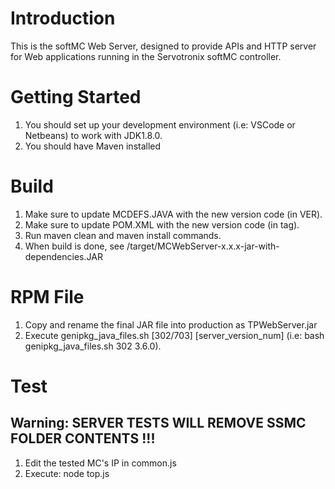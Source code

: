 # Introduction 
This is the softMC Web Server, designed to provide APIs and HTTP server for Web applications running in the Servotronix softMC controller.

# Getting Started
1. You should set up your development environment (i.e: VSCode or Netbeans) to work with JDK1.8.0.
2. You should have Maven installed

# Build
1.	Make sure to update MCDEFS.JAVA with the new version code (in VER).
2.	Make sure to update POM.XML with the new version code (in <version> tag).
3.	Run maven clean and maven install commands.
4.	When build is done, see /target/MCWebServer-x.x.x-jar-with-dependencies.JAR

# RPM File
1.	Copy and rename the final JAR file into production as TPWebServer.jar
2.	Execute genipkg_java_files.sh [302/703] [server_version_num] (i.e: bash genipkg_java_files.sh 302 3.6.0).

# Test
## Warning: SERVER TESTS WILL REMOVE SSMC FOLDER CONTENTS !!!
1. Edit the tested MC's IP in common.js
2. Execute: node top.js